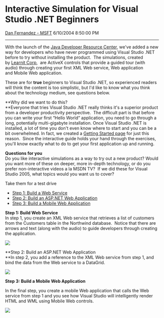 <div id="page">

# Interactive Simulation for Visual Studio .NET Beginners

[Dan Fernandez -
MSFT](https://social.msdn.microsoft.com/profile/Dan%20Fernandez%20-%20MSFT)
6/10/2004 8:50:00 PM

-----

<div id="content">

With the launch of the [Java Developer Resource
Center](http://msdn.microsoft.com/java/), we've added a new way for
developers who have never programmed using Visual Studio .NET before to
try without installing the product.  The simulations, created
by [Learnit
Corp](http://blogs.msdn.com/danielfe/admin/www.learnitcorp.com),
 are ActiveX controls that provide a guided tour (with audio) through
creating your first XML Web service, Web application and Mobile Web
application.

These are for **<span class="underline">true</span>** beginners to
Visual Studio .NET, so experienced readers will think the content is too
simplistic, but I'd like to know what you think about the technology
medium, see questions below. 

**Why did we want to do this?  
**Everyone that tries Visual Studio .NET really thinks it's a superior
product from a developer productivity perspective.  The difficult part
is that before you can write your first “Hello World“ application, you
need to go through a long, potentially multi-gigabyte installation. Once
Visual Studio .NET is installed, a lot of time you don't even know where
to start and you can be a bit overwhelmed. In fact, we created a
[Getting Started
page](http://msdn.microsoft.com/vstudio/java/gettingstarted/default.aspx)
for just this reason.  Since the interactive guide holds your hand
through the exercises, you'll know exactly what to do to get your first
application up and running.

**Questions for you**   
Do you like interactive simulations as a way to try out a new product?
Would you want more of these on deeper, more in-depth technology, or do
you prefer non-interactive videos a la MSDN TV?  If we did these for
Visual Studio 2005, what topics would you want us to cover?

Take them for a test drive

  - [Step 1: Build a Web
    Service](http://msdn.microsoft.com/vstudio/testdrive/webservice/)
  - [Step 2: Build an ASP.NET Web
    Application](http://msdn.microsoft.com/vstudio/testdrive/webapp/)
  - [Step 3: Build a Mobile Web
    Application](http://msdn.microsoft.com/vstudio/testdrive/mobile/)

**Step 1: Build Web Service**  
In step 1, you create an XML Web service that retrieves a list of
customers from the Customers table in the Northwind database.  Notice
that there are arrows and text (along with the audio) to guide
developers through creating the application.

![](http://www.danfernandez.com/view/view.aspx?ID=27)

**Step 2: Build an ASP.NET Web Application  
**In step 2, you add a reference to the XML Web service from step 1, and
bind the data from the Web service to a DataGrid.

![](http://www.danfernandez.com/view/view.aspx?ID=26)

**Step 3: Build a Mobile Web Application**

In the final step, you create a mobile Web application that calls
the Web service from step 1 and you see how Visual Studio will
intelligently render HTML and WML using Mobile Web controls.

![](http://www.danfernandez.com/view/view.aspx?ID=28)

 

</div>

</div>
